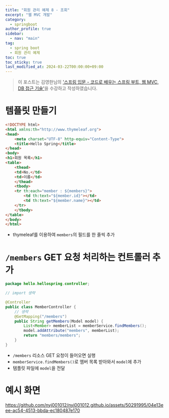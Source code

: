 ```yaml
---
title: "회원 관리 예제 8 - 조회"
excerpt: "웹 MVC 개발"
category:
  - springboot
author_profile: true
sidebar:
  - nav: "main" 
tag:
  - spring boot
  - 회원 관리 예제
toc: true
toc_sticky: true
last_modified_at: 2024-03-22T00:00:00+09:00
---
```


> 이 포스트는 김영한님의 ['스프링 입문 - 코드로 배우는 스프링 부트, 웹 MVC, DB 접근 기술'](https://www.inflearn.com/course/%EC%8A%A4%ED%94%84%EB%A7%81-%EC%9E%85%EB%AC%B8-%EC%8A%A4%ED%94%84%EB%A7%81%EB%B6%80%ED%8A%B8/dashboard)을 수강하고 작성하였습니다.  

# 템플릿 만들기
```html
<!DOCTYPE html>
<html xmlns:th="http://www.thymeleaf.org">
<head>
    <meta charset="UTF-8" http-equiv="Content-Type">
    <title>Hello Spring</title>
</head>
<body>
<h1>회원 목록</h1>
<table>
    <thead>
    <td>No.</td>
    <td>이름</td>
    </thead>
    <tbody>
    <tr th:each="member : ${members}">
        <td th:text="${member.id}"></td>
        <td th:text="${member.name}"></td>
    </tr>
    </tbody>
</table>
</body>
</html>
```

- thymeleaf를 이용하여 `members`의 필드를 한 줄씩 추가

# `/members` GET 요청 처리하는 컨트롤러 추가
```java
package hello.hellospring.controller;

// import 생략

@Controller
public class MemberController {
    // 생략
    @GetMapping("/members")
    public String getMembers(Model model) {
        List<Member> memberList = memberService.findMembers();
        model.addAttribute("members", memberList);
        return "members/members";
    }
}
```

- `/members` 리소스 GET 요청이 들어오면 실행
- `memberService.findMembers()`로 멤버 목록 받아와서 `model`에 추가
- 템플릿 파일에 `model`을 전달

# 예시 화면

https://github.com/nyj001012/nyj001012.github.io/assets/50291995/04e13eee-ac54-4513-bbda-ec180487e170

